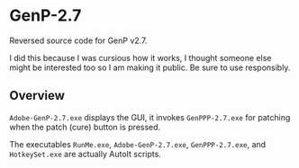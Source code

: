 # GenP-2.7

Reversed source code for GenP v2.7. 

I did this because I was cursious how it works, I thought someone else might be interested too so I am making it public. Be sure to use responsibly.

## Overview

`Adobe-GenP-2.7.exe` displays the GUI, it invokes `GenPPP-2.7.exe` for patching when the patch (cure) button is pressed.

The executables `RunMe.exe`, `Adobe-GenP-2.7.exe`, `GenPPP-2.7.exe`, and `HotkeySet.exe` are actually AutoIt scripts.

